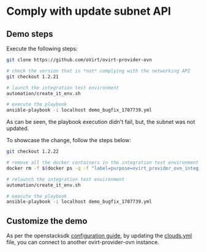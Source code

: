 # Comply with update subnet API


## Demo steps
Execute the following steps:

```bash
git clone https://github.com/oVirt/ovirt-provider-ovn

# check the version that is *not* complying with the networking API
git checkout 1.2.21

# launch the integration test environment
automation/create_it_env.sh

# execute the playbook
ansible-playbook -i localhost demo_bugfix_1707739.yml
```

As can be seen, the playbook execution didn't fail, but, the subnet was not
updated.

To showcase the change, follow the steps below:

```bash
git checkout 1.2.22

# remove all the docker containers in the integration test environment
docker rm -f $(docker ps -q -f "label=purpose=ovirt_provider_ovn_integ_tests")

# relaunch the integration test environment
automation/create_it_env.sh

# execute the playbook
ansible-playbook -i localhost demo_bugfix_1707739.yml
```

## Customize the demo
As per the openstacksdk [configuration guide](https://docs.openstack.org/openstacksdk/rocky/user/connection.html), by updating the [clouds.yml](clouds.yml)
file, you can connect to another ovirt-provider-ovn instance.

